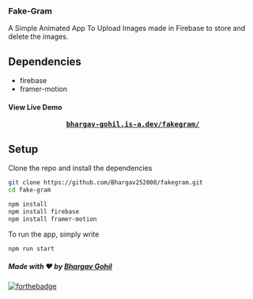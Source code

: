 ### Fake-Gram
A Simple Animated App To Upload Images made in Firebase to store and delete the images. 

## Dependencies

* firebase
* framer-motion

#### View Live Demo
<pre><center><a href="https://bhargav-gohil.is-a.dev/fakegram/"><b>bhargav-gohil.is-a.dev/fakegram/</b></a></center></pre>


## Setup

Clone the repo and install the dependencies 

```bash
git clone https://github.com/Bhargav252000/fakegram.git
cd fake-gram

npm install
npm install firebase
npm install framer-motion
```
To run the app, simply write

```bash
npm run start
```

##### Made with ♥ by <a href="https://github.com/Bhargav252000">Bhargav Gohil</a>


[![forthebadge](https://forthebadge.com/images/badges/built-with-love.svg)](https://github.com/Bhargav252000)
